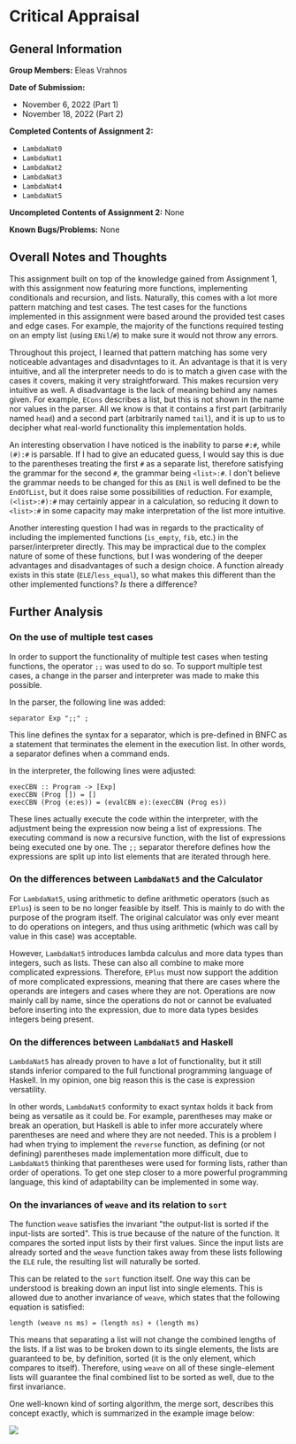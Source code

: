 # Critical Appraisal

## General Information

**Group Members:** Eleas Vrahnos

**Date of Submission:** 
- November 6, 2022 (Part 1)
- November 18, 2022 (Part 2)

**Completed Contents of Assignment 2:**
- `LambdaNat0`
- `LambdaNat1`
- `LambdaNat2`
- `LambdaNat3`
- `LambdaNat4`
- `LambdaNat5`

**Uncompleted Contents of Assignment 2:** None

**Known Bugs/Problems:** None

## Overall Notes and Thoughts

This assignment built on top of the knowledge gained from Assignment 1, with this assignment now featuring more functions, implementing conditionals and recursion, and lists. Naturally, this comes with a lot more pattern matching and test cases. The test cases for the functions implemented in this assignment were based around the provided test cases and edge cases. For example, the majority of the functions required testing on an empty list (using `ENil`/`#`) to make sure it would not throw any errors.

Throughout this project, I learned that pattern matching has some very noticeable advantages and disadvntages to it. An advantage is that it is very intuitive, and all the interpreter needs to do is to match a given case with the cases it covers, making it very straightforward. This makes recursion very intuitive as well. A disadvantage is the lack of meaning behind any names given. For example, `ECons` describes a list, but this is not shown in the name nor values in the parser. All we know is that it contains a first part (arbitrarily named `head`) and a second part (arbitrarily named `tail`), and it is up to us to decipher what real-world functionality this implementation holds.

An interesting observation I have noticed is the inability to parse `#:#`, while `(#):#` is parsable. If I had to give an educated guess, I would say this is due to the parentheses treating the first `#` as a separate list, therefore satisfying the grammar for the second `#`, the grammar being `<list>:#`. I don't believe the grammar needs to be changed for this as `ENil` is well defined to be the `EndOfList`, but it does raise some possibilities of reduction. For example, `(<list>:#):#` may certainly appear in a calculation, so reducing it down to `<list>:#` in some capacity may make interpretation of the list more intuitive.

Another interesting question I had was in regards to the practicality of including the implemented functions (`is_empty`, `fib`, etc.) in the parser/interpreter directly. This may be impractical due to the complex nature of some of these functions, but I was wondering of the deeper advantages and disadvantages of such a design choice. A function already exists in this state (`ELE`/`less_equal`), so what makes this different than the other implemented functions? *Is* there a difference?

## Further Analysis

### On the use of multiple test cases

In order to support the functionality of multiple test cases when testing functions, the operator `;;` was used to do so. To support multiple test cases, a change in the parser and interpreter was made to make this possible.

In the parser, the following line was added:
```
separator Exp ";;" ;
```
This line defines the syntax for a separator, which is pre-defined in BNFC as a statement that terminates the element in the execution list. In other words, a separator defines when a command ends.

In the interpreter, the following lines were adjusted:
```
execCBN :: Program -> [Exp]
execCBN (Prog []) = []
execCBN (Prog (e:es)) = (evalCBN e):(execCBN (Prog es))
```
These lines actually execute the code within the interpreter, with the adjustment being the expression now being a list of expressions. The executing command is now a recursive function, with the list of expressions being executed one by one. The `;;` separator therefore defines how the expressions are split up into list elements that are iterated through here.

### On the differences between `LambdaNat5` and the Calculator

For `LambdaNat5`, using arithmetic to define arithmetic operators (such as `EPlus`) is seen to be no longer feasible by itself. This is mainly to do with the purpose of the program itself. The original calculator was only ever meant to do operations on integers, and thus using arithmetic (which was call by value in this case) was acceptable. 

However, `LambdaNat5` introduces lambda calculus and more data types than integers, such as lists. These can also all combine to make more complicated expressions. Therefore, `EPlus` must now support the addition of more complicated expressions, meaning that there are cases where the operands are integers and cases where they are not. Operations are now mainly call by name, since the operations do not or cannot be evaluated before inserting into the expression, due to more data types besides integers being present.

### On the differences between `LambdaNat5` and Haskell

`LambdaNat5` has already proven to have a lot of functionality, but it still stands inferior compared to the full functional programming language of Haskell. In my opinion, one big reason this is the case is expression versatility.

In other words, `LambdaNat5` conformity to exact syntax holds it back from being as versatile as it could be. For example, parentheses may make or break an operation, but Haskell is able to infer more accurately where parentheses are need and where they are not needed. This is a problem I had when trying to implement the `reverse` function, as defining (or not defining) parentheses made implementation more difficult, due to `LambdaNat5` thinking that parentheses were used for forming lists, rather than order of operations. To get one step closer to a more powerful programming language, this kind of adaptability can be implemented in some way.

### On the invariances of `weave` and its relation to `sort`

The function `weave` satisfies the invariant "the output-list is sorted if the input-lists are sorted". This is true because of the nature of the function. It compares the sorted input lists by their first values. Since the input lists are already sorted and the `weave` function takes away from these lists following the `ELE` rule, the resulting list will naturally be sorted.

This can be related to the `sort` function itself. One way this can be understood is breaking down an input list into single elements. This is allowed due to another invariance of `weave`, which states that the following equation is satisfied:
```
length (weave ns ms) = (length ns) + (length ms)
```
This means that separating a list will not change the combined lengths of the lists. If a list was to be broken down to its single elements, the lists are guaranteed to be, by definition, sorted (it is the only element, which compares to itself). Therefore, using `weave` on all of these single-element lists will guarantee the final combined list to be sorted as well, due to the first invariance.

One well-known kind of sorting algorithm, the merge sort, describes this concept exactly, which is summarized in the example image below:

![](https://www.programiz.com/sites/tutorial2program/files/merge-sort-example_0.png)

